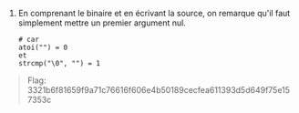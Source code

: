 1. En comprenant le binaire et en écrivant la source, on remarque qu'il faut simplement mettre un premier argument nul.
   ```
   # car
   atoi("") = 0
   et
   strcmp("\0", "") = 1
   ```

> Flag: 3321b6f81659f9a71c76616f606e4b50189cecfea611393d5d649f75e157353c
